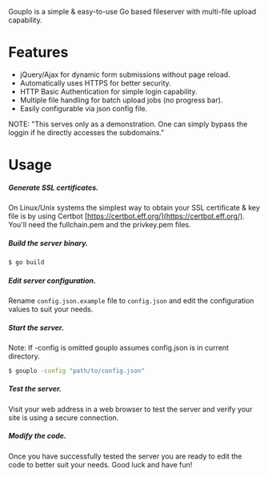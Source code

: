 Gouplo is a simple & easy-to-use Go based fileserver with multi-file upload capability.

# Features
* jQuery/Ajax for dynamic form submissions without page reload.
* Automatically uses HTTPS for better security.
* HTTP Basic Authentication for simple login capability.
* Multiple file handling for batch upload jobs (no progress bar).
* Easily configurable via json config file.

NOTE: "This serves only as a demonstration. One can simply bypass the loggin if he directly accesses the subdomains."

# Usage

##### Generate SSL certificates.
On Linux/Unix systems the simplest way to obtain your SSL certificate & key file is by using Certbot
[https://certbot.eff.org/](https://certbot.eff.org/). You'll need the fullchain.pem and the privkey.pem files.

##### Build the server binary.
```Bash
$ go build
```

##### Edit server configuration.
Rename `config.json.example` file to `config.json` and edit the configuration values to suit your needs.

##### Start the server.
Note: If -config is omitted gouplo assumes config.json is in current directory.
```Bash
$ gouplo -config "path/to/config.json"
```

##### Test the server.
Visit your web address in a web browser to test the server and verify your site is using a secure connection.

##### Modify the code.
Once you have successfully tested the server you are ready to edit the code to better suit your needs. Good luck and have fun!
